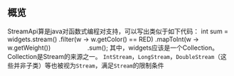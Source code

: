 ## 概览
StreamApi算是java对函数式编程对支持，可以写出类似于如下代码：
int sum = widgets.stream()
                     .filter(w -> w.getColor() == RED)
                     .mapToInt(w -> w.getWeight())
                     .sum();
其中，widgets应该是一个Collection。Collection是Stream的来源之一。
`IntStream`，`LongStream`，`DoubleStream`（这些并非子类）等也被视为`Stream`，满足`Stream`的限制条件
